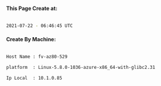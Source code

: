 
   
#### This Page Create at:

```bash

2021-07-22 - 06:46:45 UTC

```

#### Create By Machine:

```bash

Host Name : fv-az80-529

platform  : Linux-5.8.0-1036-azure-x86_64-with-glibc2.31

Ip Local  : 10.1.0.85

```

